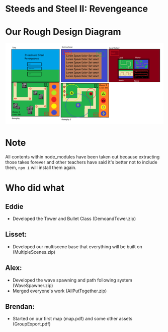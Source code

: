 # Steeds and Steel II: Revengeance

# Our Rough Design Diagram
![image info](./Diagram.png)

# Note
All contents within node_modules have been taken out because extracting those takes forever and other teachers have said it's better not to include them, `npm i` will install them again.

# Who did what

Eddie
- 
- Developed the Tower and Bullet Class (DemoandTower.zip)

Lisset:
- 
- Developed our multiscene base that everything will be built on (MultipleScenes.zip)

Alex:
- 
- Developed the wave spawning and path following system (WaveSpawner.zip)
- Merged everyone's work (AllPutTogether.zip)

Brendan:
- 
- Started on our first map (map.pdf) and some other assets (GroupExport.pdf)

